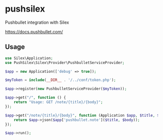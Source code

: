 # pushsilex

Pushbullet integration with Silex

https://docs.pushbullet.com/

## Usage

```php
use Silex\Application;
use PushSilex\Silex\Provider\PushbulletServiceProvider;

$app = new Application(['debug' => true]);

$myToken = include(__DIR__ . '/../conf/token.php');

$app->register(new PushbulletServiceProvider($myToken));

$app->get("/", function () {
    return "Usage: GET /note/{title}/{body}";
});

$app->get("/note/{title}/{body}", function (Application $app, $title, $body) {
    return $app->json($app['pushbullet.note']($title, $body));
});

$app->run();
```

